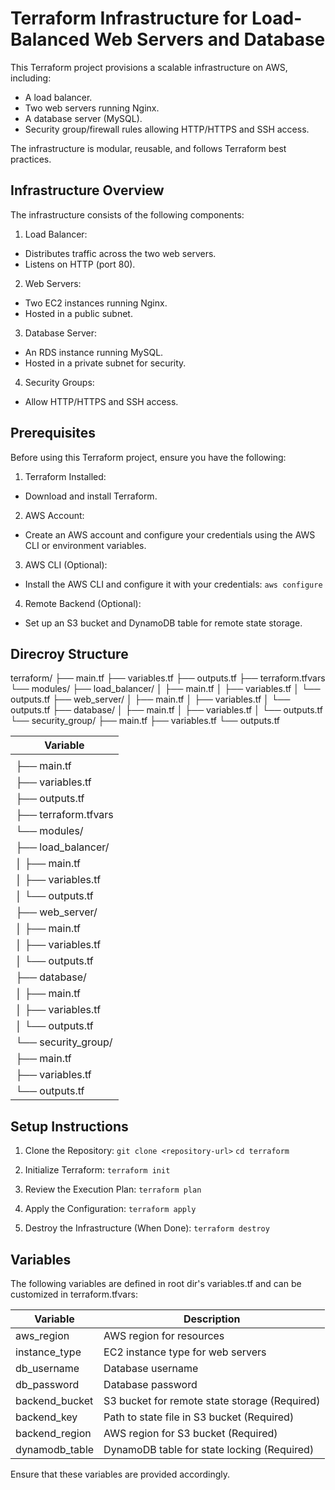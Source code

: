 # Terraform Infrastructure for Load-Balanced Web Servers and Database

This Terraform project provisions a scalable infrastructure on AWS, including:
- A load balancer.
- Two web servers running Nginx.
- A database server (MySQL).
- Security group/firewall rules allowing HTTP/HTTPS and SSH access.

The infrastructure is modular, reusable, and follows Terraform best practices.

## Infrastructure Overview

The infrastructure consists of the following components:

1. Load Balancer:
- Distributes traffic across the two web servers.
- Listens on HTTP (port 80).

2. Web Servers:
- Two EC2 instances running Nginx.
- Hosted in a public subnet.

3. Database Server:
- An RDS instance running MySQL.
- Hosted in a private subnet for security.

4. Security Groups:
- Allow HTTP/HTTPS and SSH access.

## Prerequisites
Before using this Terraform project, ensure you have the following:

1. Terraform Installed:
- Download and install Terraform.

2. AWS Account:
- Create an AWS account and configure your credentials using the AWS CLI or environment variables.

3. AWS CLI (Optional):
- Install the AWS CLI and configure it with your credentials:
`aws configure`

4. Remote Backend (Optional):
- Set up an S3 bucket and DynamoDB table for remote state storage.

## Direcroy Structure

terraform/
├── main.tf
├── variables.tf
├── outputs.tf
├── terraform.tfvars
└── modules/
    ├── load_balancer/
    │   ├── main.tf
    │   ├── variables.tf
    │   └── outputs.tf
    ├── web_server/
    │   ├── main.tf
    │   ├── variables.tf
    │   └── outputs.tf
    ├── database/
    │   ├── main.tf
    │   ├── variables.tf
    │   └── outputs.tf
    └── security_group/
        ├── main.tf
        ├── variables.tf
        └── outputs.tf

| Variable | 
| ----------- |
||terraform/|
|├── main.tf|
|├── variables.tf|
|├── outputs.tf|
|├── terraform.tfvars|
|└── modules/|
|    ├── load_balancer/|
|    │   ├── main.tf|
|    │   ├── variables.tf|
|    │   └── outputs.tf|
|    ├── web_server/|
|    │   ├── main.tf|
|    │   ├── variables.tf|
|    │   └── outputs.tf|
|    ├── database/|
|    │   ├── main.tf|
|    │   ├── variables.tf|
|    │   └── outputs.tf|
|    └── security_group/|
|        ├── main.tf|
|        ├── variables.tf|
|        └── outputs.tf|




## Setup Instructions

1. Clone the Repository:
`git clone <repository-url>`
`cd terraform`

2. Initialize Terraform:
`terraform init`

3. Review the Execution Plan:
`terraform plan`

4. Apply the Configuration:
`terraform apply` 

5. Destroy the Infrastructure (When Done):
`terraform destroy`


## Variables
The following variables are defined in root dir's variables.tf and can be customized in terraform.tfvars:

| Variable | Description |
| ----------- | ----------- |
|aws_region	|AWS region for resources|
|instance_type	|EC2 instance type for web servers|
|db_username	|Database username |
|db_password	|Database password |
|backend_bucket	|S3 bucket for remote state storage	(Required)|
|backend_key	|Path to state file in S3 bucket	(Required)|
|backend_region	|AWS region for S3 bucket	(Required)|
|dynamodb_table	|DynamoDB table for state locking	(Required)|

Ensure that these variables are provided accordingly.